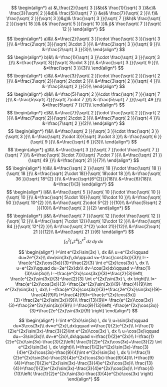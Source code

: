 $$
\begin{align*}
a) &\,\frac{2}{\sqrt{ 3 }}&b)& \frac{1}{\sqrt{ 3 }}&c)& \frac{3}{\sqrt{ 2 }}&d)& \frac{5}{\sqrt{ 7 }} &e)& \frac{7}{\sqrt{ 2 }}\\
f)& \frac{\sqrt{ 2 }}{\sqrt{ 3 }}&g)& \frac{\sqrt{ 3 }}{\sqrt{ 7 }}&h)& \frac{\sqrt{ 2 }}{\sqrt{ 18 }}& i)& \frac{\sqrt{ 5 }}{\sqrt{ 10 }}& j)& \frac{\sqrt{ 7 }}{\sqrt{ 12 }}
\end{align*}
$$


$$
\begin{align*}
a)&\\
&=\frac{2}{\sqrt{ 3 }}\cdot \frac{\sqrt{ 3 }}{\sqrt{ 3 }}\\
&=\frac{2\sqrt{ 3}}{\sqrt{ 3\cdot 3 }}\\
&=\frac{2\sqrt{ 3 }}{\sqrt{ 9 }}\\
&=\frac{2\sqrt{ 3 }}{3}\\
\end{align*}
$$
$$
\begin{align*}
b)&\\
&=\frac{1}{\sqrt{ 3 }}\cdot \frac{\sqrt{ 3 }}{\sqrt{ 3 }}\\
&=\frac{1\sqrt{ 3}}{\sqrt{ 3\cdot 3 }}\\
&=\frac{\sqrt{ 3 }}{\sqrt{ 9 }}\\
&=\frac{\sqrt{ 3 }}{3}\\
\end{align*}
$$
$$
\begin{align*}
c)&\\
&=\frac{3}{\sqrt{ 2 }}\cdot \frac{\sqrt{ 2 }}{\sqrt{ 2 }}\\
&=\frac{3\sqrt{ 2}}{\sqrt{ 2\cdot 2 }}\\
&=\frac{3\sqrt{ 2 }}{\sqrt{ 4 }}\\
&=\frac{3\sqrt{ 2 }}{2}\\
\end{align*}
$$
$$
\begin{align*}
d)&\\
&=\frac{5}{\sqrt{ 2 }}\cdot \frac{\sqrt{ 7 }}{\sqrt{ 7 }}\\
&=\frac{5\sqrt{ 7}}{\sqrt{ 7\cdot 7 }}\\
&=\frac{5\sqrt{ 7 }}{\sqrt{ 49 }}\\
&=\frac{5\sqrt{ 7 }}{7}\\
\end{align*}
$$
$$
\begin{align*}
e)&\\
&=\frac{7}{\sqrt{ 2 }}\cdot \frac{\sqrt{ 2 }}{\sqrt{ 2 }}\\
&=\frac{7\sqrt{ 2}}{\sqrt{ 2\cdot 2 }}\\
&=\frac{7\sqrt{ 2 }}{\sqrt{ 4 }}\\
&=\frac{7\sqrt{ 2 }}{2}\\
\end{align*}
$$
$$
\begin{align*}
f)&\\
&=\frac{\sqrt{ 2 }}{\sqrt{ 3 }}\cdot \frac{\sqrt{ 3 }}{\sqrt{ 3 }}\\
&=\frac{\sqrt{ 2\cdot 3}}{\sqrt{ 3\cdot 3 }}\\
&=\frac{\sqrt{ 6 }}{\sqrt{ 9 }}\\
&=\frac{\sqrt{ 6 }}{3}\\
\end{align*}
$$
$$
\begin{align*}
g)&\\
&=\frac{\sqrt{ 3 }}{\sqrt{ 7 }}\cdot \frac{\sqrt{ 7 }}{\sqrt{ 7 }}\\
&=\frac{\sqrt{ 3\cdot 7}}{\sqrt{ 7\cdot 7 }}\\
&=\frac{\sqrt{ 21 }}{\sqrt{ 49 }}\\
&=\frac{\sqrt{ 21 }}{7}\\
\end{align*}
$$
$$
\begin{align*}
h)&\\
&=\frac{\sqrt{ 2 }}{\sqrt{ 18 }}\cdot \frac{\sqrt{ 18 }}{\sqrt{ 18 }}\\
&=\frac{\sqrt{ 2\cdot 18}}{\sqrt{ 18\cdot 18 }}\\
&=\frac{\sqrt{ 36 }}{\sqrt{ 18^{2} }}\\
&=\frac{\sqrt{6^{2}}}{18}\\
&=\frac{6}{18}\\
&=\frac{1}{3}
\end{align*}
$$
$$
\begin{align*}
i)&\\
&=\frac{\sqrt{ 5 }}{\sqrt{ 10 }}\cdot \frac{\sqrt{ 10 }}{\sqrt{ 10 }}\\
&=\frac{\sqrt{ 5\cdot 10}}{\sqrt{ 10\cdot 10 }}\\
&=\frac{\sqrt{ 50 }}{\sqrt{ 10^{2} }}\\
&=\frac{\sqrt{ 2\cdot 5^{2} }}{10}\\
&=\frac{5\sqrt{ 2 }}{10}\\
&=\frac{\sqrt{ 2 }}{2}
\end{align*}
$$
$$
\begin{align*}
j)&\\
&=\frac{\sqrt{ 7 }}{\sqrt{ 12 }}\cdot \frac{\sqrt{ 12 }}{\sqrt{ 12 }}\\
&=\frac{\sqrt{ 7\cdot 12}}{\sqrt{ 12\cdot 12 }}\\
&=\frac{\sqrt{ 84 }}{\sqrt{ 12^{2} }}\\
&=\frac{\sqrt{ 2^{2} \cdot 21}}{12}\\
&=\frac{2\sqrt{ 21 }}{12}\\
&=\frac{\sqrt{ 21 }}{6}
\end{align*}
$$
$$
\int _{0}^{2}\int _{x^{2}}^{4}\int _{0}^{x^{2}} \, dz  \, dy  \, dx 
$$







$$
\begin{align*}
I=\int e^{2x}\sin(3x) \, dx &\\
u=e^{2x}\qquad du=2e^{2x}\\
dv=\sin(3x)\,dx\qquad v=-\frac{\cos(3x)}{3}\\
I=-\frac{e^{2x}\cos(3x)}{3}+\frac{2}{3} \int e^{2x}\cos(3x) \, dx \\
u=e^{2x}\qquad du=2e^{2x}dx\\
dv=\cos(3x)dx\qquad v=\frac{1}{3}\sin(3x)\\
I=-\frac{e^{2x}\cos(3x)}{3}+\frac{2}{3}\left( \frac{e^{2x}\sin(3x)}{3}-\frac{2}{3} \int e^{2x}\sin(3x) \, dx  \right)\\
I=-\frac{e^{2x}\cos(3x)}{3}+\frac{2e^{2x}\sin(3x)}{9}-\frac{4}{9}\int e^{2x}\sin(3x) \, dx\\
I=-\frac{e^{2x}\cos(3x)}{3}+\frac{2e^{2x}\sin(3x)}{9}-\frac{4}{9}I\\
I+\frac{4}{9}I=-\frac{e^{2x}\cos(3x)}{3}+\frac{2e^{2x}\sin(3x)}{9}\\
\frac{13}{9}I=-\frac{e^{2x}\cos(3x)}{3}+\frac{2e^{2x}\sin(3x)}{9}\\
I=\frac{9}{13}\left( -\frac{e^{2x}\cos(3x)}{3}+\frac{2e^{2x}\sin(3x)}{9} \right)
\end{align*}
$$


$$
\begin{align*}
I=\int e^{2x}\sin(3x) \, dx \\
u=\sin(3x)\qquad du=3\cos(3x)\\
dv=e^{2x}\,dx\qquad v=\frac{1}{2}e^{2x}\\
I=\frac{1}{2}e^{2x}\sin(3x)-\frac{3}{2}\int e^{2x}\cos(3x) \, dx \\
u=\cos(3x)\qquad du=-3\sin(3x)\\
dv=e^{2x}\,dx\qquad v=\frac{1}{2}e^{2x}\\
I=\frac{1}{2}e^{2x}\sin(3x)-\frac{3}{2}\left( \frac{1}{2}e^{2x}\cos(3x)+\frac{3}{2} \int e^{2x}\sin(3x) \, dx  \right)\\
I=\frac{1}{2}e^{2x}\sin(3x)-\frac{3}{4}e^{2x}\cos(3x)-\frac{9}{4}\int e^{2x}\sin(3x) \, dx \\
I=\frac{1}{2}e^{2x}\sin(3x)-\frac{3}{4}e^{2x}\cos(3x)-\frac{9}{4}I\\
I+\frac{9}{4}I=\frac{1}{2}e^{2x}\sin(3x)-\frac{3}{4}e^{2x}\cos(3x)\\
\frac{13}{4}I=\frac{1}{2}e^{2x}\sin(3x)-\frac{3}{4}e^{2x}\cos(3x)\\
I=\frac{4}{13}\left( \frac{1}{2}e^{2x}\sin(3x)-\frac{3}{4}e^{2x}\cos(3x) \right)
\end{align*}
$$
